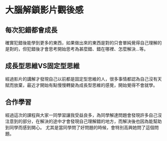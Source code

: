 # 大腦解鎖影片觀後感

## 每次犯錯都會成長
確實犯錯後能學到更多的東西，如果做出來的東西是對的只會單純覺得自己理解的是對的，但犯錯後才會思考開始思考為甚麼錯、錯在哪裡、怎麼解決...等。  
  
## 成長型思維VS固定型思維
經過影片的講解才發現自己以前都是固定型思維的人，很多事情都認為自己沒有天賦而放棄，最近才開始有點慢慢轉變為成長型思維的感覺，開始覺得不會就學。  

## 合作學習  
經過這次的課程與大家一同學習讓我受益良多，為同學解達問題會發現許多自己沒注意到的部分，在解決的途中才會發現自己理解錯的地方，而解決後也因為能幫助到同學而感到開心。
尤其是當同學問了好問題的時候，會特別高興她問了這個問題。  

